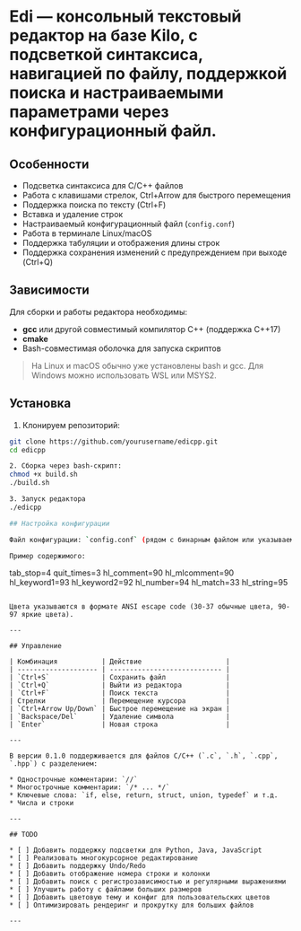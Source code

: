 # Edi —  консольный текстовый редактор на базе Kilo, с подсветкой синтаксиса, навигацией по файлу, поддержкой поиска и настраиваемыми параметрами через конфигурационный файл.

## Особенности

- Подсветка синтаксиса для C/C++ файлов
- Работа с клавишами стрелок, Ctrl+Arrow для быстрого перемещения
- Поддержка поиска по тексту (Ctrl+F)
- Вставка и удаление строк
- Настраиваемый конфигурационный файл (`config.conf`)
- Работа в терминале Linux/macOS
- Поддержка табуляции и отображения длины строк
- Поддержка сохранения изменений с предупреждением при выходе (Ctrl+Q)

## Зависимости

Для сборки и работы редактора необходимы:

- **gcc** или другой совместимый компилятор C++ (поддержка C++17)
- **cmake** 
- Bash-совместимая оболочка для запуска скриптов

> На Linux и macOS обычно уже установлены bash и gcc. Для Windows можно использовать WSL или MSYS2.

## Установка

1. Клонируем репозиторий:

```bash
git clone https://github.com/yourusername/edicpp.git
cd edicpp

2. Сборка через bash-скрипт:
chmod +x build.sh
./build.sh

3. Запуск редактора
./edicpp

## Настройка конфигурации

Файл конфигурации: `config.conf` (рядом с бинарным файлом или указываемый при запуске).

Пример содержимого:

```
tab_stop=4
quit_times=3
hl_comment=90
hl_mlcomment=90
hl_keyword1=93
hl_keyword2=92
hl_number=94
hl_match=33
hl_string=95
```

Цвета указываются в формате ANSI escape code (30-37 обычные цвета, 90-97 яркие цвета).

---

## Управление

| Комбинация           | Действие                     |
| -------------------- | ---------------------------- |
| `Ctrl+S`             | Сохранить файл               |
| `Ctrl+Q`             | Выйти из редактора           |
| `Ctrl+F`             | Поиск текста                 |
| Стрелки              | Перемещение курсора          |
| `Ctrl+Arrow Up/Down` | Быстрое перемещение на экран |
| `Backspace/Del`      | Удаление символа             |
| `Enter`              | Новая строка                 |

---

В версии 0.1.0 поддерживается для файлов C/C++ (`.c`, `.h`, `.cpp`, `.hpp`) с разделением:

* Однострочные комментарии: `//`
* Многострочные комментарии: `/* ... */`
* Ключевые слова: `if, else, return, struct, union, typedef` и т.д.
* Числа и строки

---

## TODO

* [ ] Добавить поддержку подсветки для Python, Java, JavaScript
* [ ] Реализовать многокурсорное редактирование
* [ ] Добавить поддержку Undo/Redo
* [ ] Добавить отображение номера строки и колонки
* [ ] Добавить поиск с регистрозависимостью и регулярными выражениями
* [ ] Улучшить работу с файлами больших размеров
* [ ] Добавить цветовую тему и конфиг для пользовательских цветов
* [ ] Оптимизировать рендеринг и прокрутку для больших файлов

---